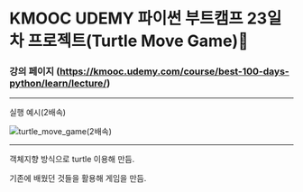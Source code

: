 # KMOOC UDEMY 파이썬 부트캠프 23일차 프로젝트(Turtle Move Game)🐢

### 강의 페이지 (https://kmooc.udemy.com/course/best-100-days-python/learn/lecture/)

***

실행 예시(2배속)

![turtle_move_game(2배속)](https://github.com/tember8003/Python_Practice/assets/104021663/b006fe63-7e19-4c62-8b9e-ab613adbaf1a)

***

객체지향 방식으로 turtle 이용해 만듬.

기존에 배웠던 것들을 활용해 게임을 만듬.
